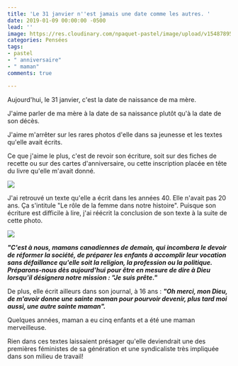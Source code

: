 ```yaml
---
title: 'Le 31 janvier n''est jamais une date comme les autres. '
date: 2019-01-09 00:00:00 -0500
lead: ''
image: https://res.cloudinary.com/npaquet-pastel/image/upload/v1548789522/16938466_1866072356995336_5038382496306003994_n.jpg
categories: Pensées
tags:
- pastel
- " anniversaire"
- " maman"
comments: true

---
```

Aujourd'hui, le 31 janvier, c'est la date de naissance de ma mère.

J'aime parler de ma mère à la date de sa naissance plutôt qu'à la date de son décès. 

J'aime m'arrêter sur les rares photos d'elle dans sa jeunesse et les textes qu'elle avait écrits.

Ce que j'aime le plus, c'est de revoir son écriture, soit sur des fiches de recette ou sur des cartes d'anniversaire, ou cette inscription placée en tête du livre qu'elle m'avait donné. 

![](https://res.cloudinary.com/npaquet-pastel/image/upload/v1548790075/IMG_20190129_134118737.jpg)

J'ai retrouvé un texte qu'elle a écrit dans les années 40. Elle n'avait pas 20 ans. Ça s'intitule "Le rôle de la femme dans notre histoire". Puisque son écriture est difficile à lire, j'ai réécrit la conclusion de son texte à la suite de cette photo.

![](https://res.cloudinary.com/npaquet-pastel/image/upload/v1548791239/DSC09489.jpg)

**_"C'est à nous, mamans canadiennes de demain, qui incombera le devoir de réformer la société, de préparer les enfants à accomplir leur vocation sans défaillance qu'elle soit la religion, la profession ou la politique. Préparons-nous dès aujourd'hui pour être en mesure de dire à Dieu lorsqu'il désignera notre mission : "Je suis prête."_**

De plus, elle écrit ailleurs dans son journal, à 16 ans : **_"Oh merci, mon Dieu, de m'avoir donne une sainte maman pour pourvoir devenir, plus tard moi aussi, une autre sainte maman"._**

Quelques années, maman a eu cinq enfants et a été une maman merveilleuse. 

Rien dans ces textes laissaient présager qu'elle deviendrait une des premières féministes de sa génération et une syndicaliste très impliquée dans son milieu de travail!